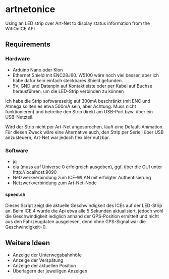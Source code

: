 # artnetonice
Using an LED strip over Art-Net to display status information from the WifiOnICE API

## Requirements
### Hardware
* Arduino Nano oder Klon
* Ethernet Shield mit ENC28J60. W5100 wäre noch viel besser, aber ich habe dafür kein einfach steckbares Shield gefunden.
* 5V, GND und Datenpin auf Kontaktleiste oder per Kabel auf Buchse herausführen, um die LED-Strip verbinden zu können

Ich habe die Strip softwareseitig auf 300mA beschränkt (mit ENC und Atmega sollten es etwa 500mA sein, aber Achtung: Muss nicht funktionieren) und betreibe den Strip direkt am USB-Port bzw. über ein USB-Netzteil.

Wird der Strip nicht per Art-Net angesprochen, läuft eine Default-Animation. Für diesen Zweck wäre eine Alternative auch, den Strip per Seriell über USB anzusteuern, Art-Net war jedoch flexibler nutzbar.

### Software
* jq
* ola (muss auf Universe 0 erfolgreich ausgeben), ggf. über die GUI unter http://localhost:9090
* Netzwerkverbindung zum ICE-WLAN mit erfolgter Authentisierung
* Netzwerkverbindung zum Art-Net-Node
#### speed.sh
Dieses Script zeigt die aktuelle Geschwindigkeit des ICEs auf der LED-Strip an. Beim ICE 4 wurde die Api etwa alle 5 Sekunden aktualisiert, jedoch wohl die Geschwindigkeit lediglich anhand der GPS-Position ermittelt und nicht aus den Fahrzeugdaten ausgelesen, denn ohne GPS-Signal war die Geschwindigkeit=0.


## Weitere Ideen
* Anzeige der Unterwegsbahnhöfe
* Anzeige der Verspätung
* Anzeige der aktuellen Position
* Überlagern der jeweiligen Anzeigen